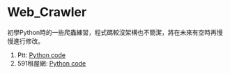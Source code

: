 # Web_Crawler
初學Python時的一些爬蟲練習，程式碼較沒架構也不簡潔，將在未來有空時再慢慢進行修改。
1. Ptt: [Python code](https://github.com/HsiaSharpie/Web_Crawler/blob/master/ptt_crawler.py)
2. 591租屋網: [Python code](https://github.com/HsiaSharpie/Web_Crawler/blob/master/591_crawler.py)
